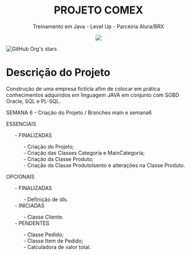 <h1 align="center"> PROJETO COMEX </h1>

<p align="center">Treinamento em Java - Level Up - Parceiria Alura/BRX</p>

<p align="center">
<img src="http://img.shields.io/static/v1?label=STATUS&message=EM%20DESENVOLVIMENTO&color=GREEN&style=for-the-badge"/>
</p>

![GitHub Org's stars](https://img.shields.io/github/stars/leandro-molinari?style=social)

<h1>Descrição do Projeto</h1>

Construção de uma empresa fictícia afim de colocar em prática conhecimentos adquiridos em linguagem JAVA em conjunto com SGBD Oracle, SQL e PL-SQL.

SEMANA 6 - Criação do Projeto / Branches main e semana6
<p>
ESSENCIAIS</p>
<ul>
	- FINALIZADAS<br/>
	<ul>
		- Criação do Projeto;<br/>
    - Criação das Classes Categoria e MainCategoria;<br/>
    - Criação da Classe Produto;<br/>
    - Criação da Classe ProdutoIsento e alterações na Classe Produto.</ul>
</ul>
OPCIONAIS<br/>
 <ul>
	- FINALIZADAS<br/>
	<ul>
		- Definição de ids.
	</ul>
	- INICIADAS<br/>
	<ul>
		- Classe Cliente.
	</ul>
	- PENDENTES<br/>
	<ul>
		- Classe Pedido;<br/>
    - Classe Item de Pedido;<br/>
		- Calculadora de valor total.
	</ul>
	</ul>

      
